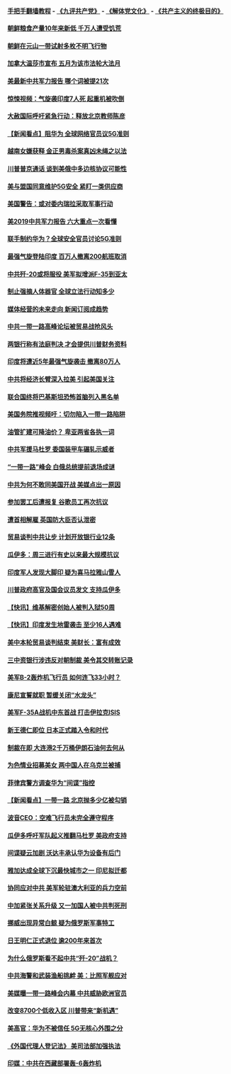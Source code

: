 #### [手把手翻墙教程](https://github.com/gfw-breaker/guides/wiki) -  [《九评共产党》](https://github.com/gfw-breaker/9ping.md?t=05040637) - [《解体党文化》](https://github.com/gfw-breaker/jtdwh.md?t=05040637) - [《共产主义的终极目的》](https://github.com/gfw-breaker/gczydzjmd.md?t=05040637)

#### [朝鲜粮食产量10年来新低 千万人遭受饥荒](../pages/nsc418/n11231831.md?t=05040637) 

#### [朝鲜在元山一带试射多枚不明飞行物](../pages/nsc418/n11233032.md?t=05040637) 

#### [加拿大温莎市宣布 五月为该市法轮大法月](../pages/nsc418/n11232919.md?t=05040637) 

#### [美最新中共军力报告 哪个词被提21次](../pages/nsc418/n11232614.md?t=05040637) 

#### [惊悚视频：气旋袭印度7人死 起重机被吹倒](../pages/nsc418/n11232791.md?t=05040637) 

#### [大赦国际呼吁紧急行动：释放北京教师陈彦](../pages/nsc418/n11232631.md?t=05040637) 

#### [【新闻看点】阻华为 全球网络官员议5G准则](../pages/nsc418/n11232399.md?t=05040637) 

#### [越南女嫌获释 金正男毒杀案真凶未绳之以法](../pages/nsc418/n11232663.md?t=05040637) 

#### [川普普京通话 谈到美俄中多边核协议可能性](../pages/nsc418/n11232521.md?t=05040637) 

#### [美与盟国同意维护5G安全 紧盯一类供应商](../pages/nsc418/n11232305.md?t=05040637) 

#### [美国警告：或对委内瑞拉采取军事行动](../pages/nsc418/n11231759.md?t=05040637) 

#### [美2019中共军力报告 六大重点一次看懂](../pages/nsc418/n11231924.md?t=05040637) 

#### [联手制约华为？全球安全官员讨论5G准则](../pages/nsc418/n11231723.md?t=05040637) 

#### [最强气旋登陆印度 百万人撤离200航班取消](../pages/nsc418/n11231446.md?t=05040637) 

#### [中共歼-20或将服役 美军拟增派F-35到亚太](../pages/nsc418/n11231286.md?t=05040637) 

#### [制止强摘人体器官 全球立法行动知多少](../pages/nsc418/n11229916.md?t=05040637) 

#### [媒体经营的未来走向 新闻订阅成趋势](../pages/nsc418/n11227859.md?t=05040637) 

#### [中共一带一路高峰论坛被贸易战抢风头](../pages/nsc418/n11229789.md?t=05040637) 

#### [两银行称有法庭判决 才会提供川普财务资料](../pages/nsc418/n11229714.md?t=05040637) 

#### [印度将遭近5年最强气旋袭击 撤离80万人](../pages/nsc418/n11229178.md?t=05040637) 

#### [中共将经济长臂深入拉美 引起美国关注](../pages/nsc418/n11229044.md?t=05040637) 

#### [联合国终将巴基斯坦恐怖首脑列入黑名单](../pages/nsc418/n11228791.md?t=05040637) 

#### [美国务院推视频吁：切勿陷入一带一路陷阱](../pages/nsc418/n11228840.md?t=05040637) 

#### [油管扩建可降油价？ 卑亚两省各执一词](../pages/nsc418/n11228357.md?t=05040637) 

#### [中共军援马杜罗 委国装甲车碾轧示威者](../pages/nsc418/n11227679.md?t=05040637) 

#### [“一带一路”峰会 白俄总统提前退场成谜](../pages/nsc418/n11208197.md?t=05040637) 

#### [中共为何不敢同美国开战 美媒点出一原因](../pages/nsc418/n11227472.md?t=05040637) 

#### [参加罢工后遭报复 谷歌员工再次抗议](../pages/nsc418/n11227242.md?t=05040637) 

#### [遭首相解雇 英国防大臣否认泄密](../pages/nsc418/n11227379.md?t=05040637) 

#### [贸易谈判中共让步 计划开放银行业12条](../pages/nsc418/n11227053.md?t=05040637) 

#### [瓜伊多：周三进行有史以来最大规模抗议](../pages/nsc418/n11227119.md?t=05040637) 

#### [印度军人发现大脚印 疑为喜马拉雅山雪人](../pages/nsc418/n11226904.md?t=05040637) 

#### [川普政府高官及国会议员发文 支持瓜伊多](../pages/nsc418/n11226605.md?t=05040637) 

#### [【快讯】维基解密创始人被判入狱50周](../pages/nsc418/n11226601.md?t=05040637) 

#### [【快讯】印度发生地雷袭击 至少16人遇难](../pages/nsc418/n11226583.md?t=05040637) 

#### [美中本轮贸易谈判结束 美财长：富有成效](../pages/nsc418/n11226466.md?t=05040637) 

#### [三中资银行涉违反对朝制裁 美令其交转账记录](../pages/nsc418/n11226285.md?t=05040637) 

#### [美军B-2轰炸机飞行员 如何连飞33小时？](../pages/nsc418/n11226241.md?t=05040637) 

#### [康尼宣誓就职 暂缓关闭“水龙头”](../pages/nsc418/n11226024.md?t=05040637) 

#### [美军F-35A战机中东首战 打击伊拉克ISIS](../pages/nsc418/n11225663.md?t=05040637) 

#### [新王德仁即位 日本正式踏入令和时代](../pages/nsc418/n11225925.md?t=05040637) 

#### [制裁在即 大连港2千万桶伊朗石油何去何从](../pages/nsc418/n11225276.md?t=05040637) 

#### [为色情业招募美女 两中国人在乌克兰被捕](../pages/nsc418/n11225138.md?t=05040637) 

#### [菲律宾警方调查华为“间谍”指控](../pages/nsc418/n11225052.md?t=05040637) 

#### [【新闻看点】一带一路 北京抛多少亿被勾销](../pages/nsc418/n11224834.md?t=05040637) 

#### [波音CEO：空难飞行员未完全遵守程序](../pages/nsc418/n11224825.md?t=05040637) 

#### [瓜伊多呼吁军队起义推翻马杜罗 美政府支持](../pages/nsc418/n11224901.md?t=05040637) 

#### [间谍疑云加剧 沃达丰承认华为设备有后门](../pages/nsc418/n11224659.md?t=05040637) 

#### [雅加达成全球下沉最快城市之一 印尼拟迁都](../pages/nsc418/n11224133.md?t=05040637) 

#### [协同应对中共 美军轮驻澳大利亚的兵力空前](../pages/nsc418/n11224434.md?t=05040637) 

#### [中加紧张关系升级 又一加国人被中共判死刑](../pages/nsc418/n11224222.md?t=05040637) 

#### [挪威出现异常白鲸 疑为俄罗斯军事特工](../pages/nsc418/n11224062.md?t=05040637) 

#### [日王明仁正式退位 逾200年来首次](../pages/nsc418/n11223899.md?t=05040637) 

#### [为什么俄罗斯看不起中共“歼-20”战机？](../pages/nsc418/n11223809.md?t=05040637) 

#### [中共海警和武装渔船挑衅 美：比照军舰应对](../pages/nsc418/n11223762.md?t=05040637) 

#### [美媒曝一带一路峰会内幕 中共威胁欧洲官员](../pages/nsc418/n11222562.md?t=05040637) 

#### [改变8700个低收入区 川普带来“新机遇”](../pages/nsc418/n11222439.md?t=05040637) 

#### [美高官：华为不被信任 5G无核心外围之分](../pages/nsc418/n11222434.md?t=05040637) 

#### [《外国代理人登记法》 美司法部加强执法](../pages/nsc418/n11222390.md?t=05040637) 

#### [印媒：中共在西藏部署轰-6轰炸机](../pages/nsc418/n11221966.md?t=05040637) 

